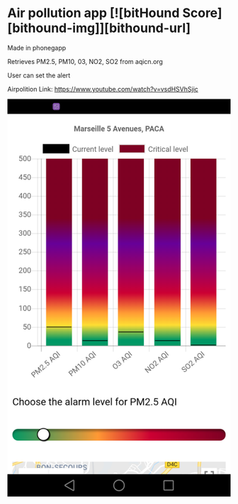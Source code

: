 # Air pollution app [![bitHound Score][bithound-img]][bithound-url]

Made in phonegapp

Retrieves PM2.5, PM10, 03, NO2, SO2 from aqicn.org


User can set the alert


Airpolition
Link: https://www.youtube.com/watch?v=vsdHSVhSjic

![Alt text](air.png?raw=true "Title")
